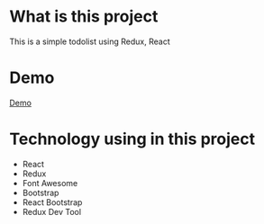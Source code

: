 # What is this project
This is a simple todolist using Redux, React

# Demo
[Demo](https://todolistwithreduxphucle.netlify.app/)

# Technology using in this project
- React
- Redux
- Font Awesome
- Bootstrap
- React Bootstrap
- Redux Dev Tool

